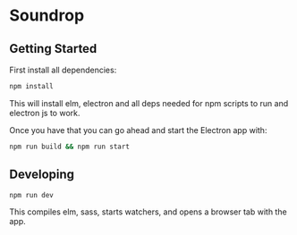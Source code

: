 # Soundrop

Getting Started
---------------

First install all dependencies:
```bash
npm install
```
This will install elm, electron and all deps needed for npm scripts to run and electron js to work.

Once you have that you can go ahead and start the Electron app with:
```bash
npm run build && npm run start
```

Developing
---------
```bash
npm run dev
```
This compiles elm, sass, starts watchers, and opens a browser tab with the app.
